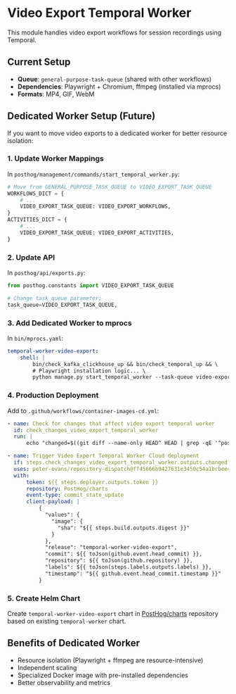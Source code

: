 # Video Export Temporal Worker

This module handles video export workflows for session recordings using Temporal.

## Current Setup
- **Queue**: `general-purpose-task-queue` (shared with other workflows)
- **Dependencies**: Playwright + Chromium, ffmpeg (installed via mprocs)
- **Formats**: MP4, GIF, WebM

## Dedicated Worker Setup (Future)

If you want to move video exports to a dedicated worker for better resource isolation:

### 1. Update Worker Mappings
In `posthog/management/commands/start_temporal_worker.py`:
```python
# Move from GENERAL_PURPOSE_TASK_QUEUE to VIDEO_EXPORT_TASK_QUEUE
WORKFLOWS_DICT = {
    # ...
    VIDEO_EXPORT_TASK_QUEUE: VIDEO_EXPORT_WORKFLOWS,
}
ACTIVITIES_DICT = {
    # ...
    VIDEO_EXPORT_TASK_QUEUE: VIDEO_EXPORT_ACTIVITIES,
}
```

### 2. Update API
In `posthog/api/exports.py`:
```python
from posthog.constants import VIDEO_EXPORT_TASK_QUEUE

# Change task_queue parameter:
task_queue=VIDEO_EXPORT_TASK_QUEUE,
```

### 3. Add Dedicated Worker to mprocs
In `bin/mprocs.yaml`:
```yaml
temporal-worker-video-export:
    shell: |
        bin/check_kafka_clickhouse_up && bin/check_temporal_up && \
        # Playwright installation logic... \
        python manage.py start_temporal_worker --task-queue video-export-task-queue --metrics-port 8007
```

### 4. Production Deployment
Add to `.github/workflows/container-images-cd.yml`:
```yaml
- name: Check for changes that affect video export temporal worker
  id: check_changes_video_export_temporal_worker
  run: |
      echo "changed=$((git diff --name-only HEAD^ HEAD | grep -qE '^posthog/temporal/exports_video|^posthog/tasks/exports/video_exporter.py|^posthog/temporal/common|^posthog/management/commands/start_temporal_worker.py$|^pyproject.toml$|^bin/temporal-django-worker$|^Dockerfile$' && echo true) || echo false)" >> $GITHUB_OUTPUT

- name: Trigger Video Export Temporal Worker Cloud deployment
  if: steps.check_changes_video_export_temporal_worker.outputs.changed == 'true'
  uses: peter-evans/repository-dispatch@ff45666b9427631e3450c54a1bcbee4d9ff4d7c0 # v3
  with:
      token: ${{ steps.deployer.outputs.token }}
      repository: PostHog/charts
      event-type: commit_state_update
      client-payload: |
          {
            "values": {
              "image": {
                "sha": "${{ steps.build.outputs.digest }}"
              }
            },
            "release": "temporal-worker-video-export",
            "commit": ${{ toJson(github.event.head_commit) }},
            "repository": ${{ toJson(github.repository) }},
            "labels": ${{ toJson(steps.labels.outputs.labels) }},
            "timestamp": "${{ github.event.head_commit.timestamp }}"
          }
```

### 5. Create Helm Chart
Create `temporal-worker-video-export` chart in [PostHog/charts](https://github.com/PostHog/charts) repository based on existing `temporal-worker` chart.

## Benefits of Dedicated Worker
- Resource isolation (Playwright + ffmpeg are resource-intensive)
- Independent scaling
- Specialized Docker image with pre-installed dependencies
- Better observability and metrics
